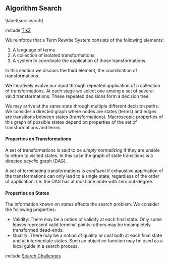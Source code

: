 Algorithm Search
----------------

\label{sec:search}

include [TikZ](tikz_search.md)

We reinforce that a Term Rewrite System consists of the following elements:

1.  A language of terms
2.  A collection of isolated transformations
3.  A system to coordinate the application of those transformations.

In this section we discuss the third element, the coordination of transformations.  

We iteratively evolve our input through repeated application of a collection of transformations.  At each stage we select one among a set of several valid transformations.  These repeated decisions form a decision tree.

We may arrive at the same state through multiple different decision paths.  We consider a directed graph where nodes are states (terms) and edges are transitions between states (transformations).  Macroscopic properties of this graph of possible states depend on properties of the set of transformations and terms.


#### Properties on Transformations

A set of transformations is said to be *simply normalizing* if they are unable to return to visited states.  In this case the graph of state transitions is a directed *acyclic* graph (DAG).

A set of terminating transformations is *confluent* if exhaustive application of the transformations can only lead to a single state, regardless of the order of application.  I.e. the DAG has at most one node with zero out-degree.


#### Properties on States 

The information known on states affects the search problem.  We consider the following properties:

*   Validity:  There may be a notion of validity at each final state.  Only some leaves represent valid terminal points; others may be incompletely transformed dead-ends.
*   Quality:  There may be a notion of quality or cost both at each final state and at intermediate states.  Such an objective function may be used as a local guide in a search process.

include [Search Challenges](search-challenges.md)
